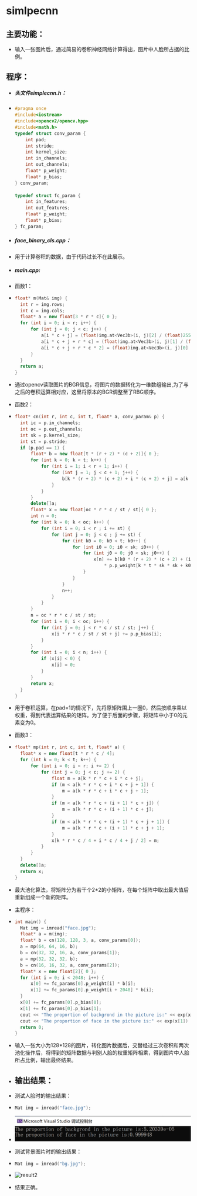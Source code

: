 # simlpecnn



## 主要功能：

* 输入一张图片后，通过简易的卷积神经网络计算得出，图片中人脸所占据的比例。



## 程序：

* ##### 头文件simplecnn.h：

* ```c++
  #pragma once
  #include<iostream>
  #include<opencv2/opencv.hpp>
  #include<math.h>
  typedef struct conv_param {
      int pad;
      int stride;
      int kernel_size;
      int in_channels;
      int out_channels;
      float* p_weight;
      float* p_bias;
  } conv_param;
  
  typedef struct fc_param {
      int in_features;
      int out_features;
      float* p_weight;
      float* p_bias;
  } fc_param;
  
  ```

* ##### face_binary_cls.cpp：

* 用于计算卷积的数据，由于代码过长不在此展示。

* ##### main.cpp:

* 函数1：

* ```c++
  float* m(Mat& img) {
  	int r = img.rows;
  	int c = img.cols;
  	float* a = new float[3 * r * c]{ 0 };
  	for (int i = 0; i < r; i++) {
  		for (int j = 0; j < c; j++) {
  			a[i * c + j] = (float)img.at<Vec3b>(i, j)[2] / (float)255;
  			a[i * c + j + r * c] = (float)img.at<Vec3b>(i, j)[1] / (float)255;
  			a[i * c + j + r * c * 2] = (float)img.at<Vec3b>(i, j)[0] / (float)255;
  		}
  	}
  	return a;
  }
  ```

* 通过opencv读取图片的BGR信息，将图片的数据转化为一维数组输出,为了与之后的卷积运算相对应，这里将原本的BGR调整至了RBG顺序。

* 函数2：

* ```c++
  float* cn(int r, int c, int t, float* a, conv_param& p) {
  	int ic = p.in_channels;
  	int oc = p.out_channels;
  	int sk = p.kernel_size;
  	int st = p.stride;
  	if (p.pad == 1) {
  		float* b = new float[t * (r + 2) * (c + 2)]{ 0 };
  		for (int k = 0; k < t; k++) {
  			for (int i = 1; i < r + 1; i++) {
  				for (int j = 1; j < c + 1; j++) {
  					b[k * (r + 2) * (c + 2) + i * (c + 2) + j] = a[k * r * c + (i - 1) * c + j - 1];
  				}
  			}
  		}
  		delete[]a;
  		float* x = new float[oc * r * c / st / st]{ 0 };
  		int n = 0;
  		for (int k = 0; k < oc; k++) {
  			for (int i = 0; i < r ; i += st) {
  				for (int j = 0; j < c ; j += st) {
  					for (int k0 = 0; k0 < t; k0++) {
  						for (int i0 = 0; i0 < sk; i0++) {
  							for (int j0 = 0; j0 < sk; j0++) {
  								x[n] += b[k0 * (r + 2) * (c + 2) + (i + i0) * (c + 2) + j + j0]
  									* p.p_weight[k * t * sk * sk + k0 * sk * sk + i0 * sk + j0];
  							}
  						}
  					}
  					n++;
  				}
  			}
  		}
  		n = oc * r * c / st / st;
  		for (int i = 0; i < oc; i++) {
  			for (int j = 0; j < r * c / st / st; j++) {
  				x[i * r * c / st / st + j] += p.p_bias[i];
  			}
  		}
  		for (int i = 0; i < n; i++) {
  			if (x[i] < 0) {
  				x[i] = 0;
  			}
  		}
  		return x;
  	}
  }
  ```

* 用于卷积运算，在pad=1的情况下，先将原矩阵围上一圈0，然后按顺序乘以权重，得到代表运算结果的矩阵。为了便于后面的步骤，将矩阵中小于0的元素变为0。

* 函数3：

* ```c++
  float* mp(int r, int c, int t, float* a) {
  	float* x = new float[t * r * c / 4];
  	for (int k = 0; k < t; k++) {
  		for (int i = 0; i < r; i += 2) {
  			for (int j = 0; j < c; j += 2) {
  				float m = a[k * r * c + i * c + j];
  				if (m < a[k * r * c + i * c + j + 1]) {
  					m = a[k * r * c + i * c + j + 1];
  				}
  				if (m < a[k * r * c + (i + 1) * c + j]) {
  					m = a[k * r * c + (i + 1) * c + j];
  				}
  				if (m < a[k * r * c + (i + 1) * c + j + 1]) {
  					m = a[k * r * c + (i + 1) * c + j + 1];
  				}
  				x[k * r * c / 4 + i * c / 4 + j / 2] = m;
  			}
  		}
  	}
  	delete[]a;
  	return x;
  }
  ```

* 最大池化算法，将矩阵分为若干个2*2的小矩阵，在每个矩阵中取出最大值后重新组成一个新的矩阵。

* 主程序：

* ```c++
  int main() {
  	Mat img = imread("face.jpg");
  	float* a = m(img);
  	float* b = cn(128, 128, 3, a, conv_params[0]);
  	a = mp(64, 64, 16, b);
  	b = cn(32, 32, 16, a, conv_params[1]);
  	a = mp(32, 32, 32, b);
  	b = cn(16, 16, 32, a, conv_params[2]);
  	float* x = new float[2]{ 0 };
  	for (int i = 0; i < 2048; i++) {
  		x[0] += fc_params[0].p_weight[i] * b[i];
  		x[1] += fc_params[0].p_weight[i + 2048] * b[i];
  	}
  	x[0] += fc_params[0].p_bias[0];
  	x[1] += fc_params[0].p_bias[1];
  	cout << "The proportion of backgrond in the picture is:" << exp(x[0]) / (exp(x[0]) + exp(x[1])) << endl;
  	cout << "The proportion of face in the picture is:" << exp(x[1]) / (exp(x[0]) + exp(x[1])) << endl;
  	return 0;
  }
  ```

* 输入一张大小为128*128的图片，转化图片数据后，交替经过三次卷积和两次池化操作后，将得到的矩阵数据与判别人脸的权重矩阵相乘，得到图片中人脸所占比例，输出最终结果。

* ## 输出结果：

* 测试人脸时的输出结果：

* ```c++
  Mat img = imread("face.jpg");
  ```

* ![result1](https://github.com/taoge-wjcs/simlpecnn/blob/main/p/result1.png)

* 测试背景图片时的输出结果：
* ```c++
  Mat img = imread("bg.jpg");
  ```
* ![result2](https://github.com/taoge-wjcs/simlpecnn/blob/main/p/result2.png)

* 结果正确。

